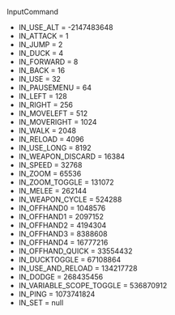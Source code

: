 InputCommand
* IN_USE_ALT = -2147483648
* IN_ATTACK = 1
* IN_JUMP = 2
* IN_DUCK = 4
* IN_FORWARD = 8
* IN_BACK = 16
* IN_USE = 32
* IN_PAUSEMENU = 64
* IN_LEFT = 128
* IN_RIGHT = 256
* IN_MOVELEFT = 512
* IN_MOVERIGHT = 1024
* IN_WALK = 2048
* IN_RELOAD = 4096
* IN_USE_LONG = 8192
* IN_WEAPON_DISCARD = 16384
* IN_SPEED = 32768
* IN_ZOOM = 65536
* IN_ZOOM_TOGGLE = 131072
* IN_MELEE = 262144
* IN_WEAPON_CYCLE = 524288
* IN_OFFHAND0 = 1048576
* IN_OFFHAND1 = 2097152
* IN_OFFHAND2 = 4194304
* IN_OFFHAND3 = 8388608
* IN_OFFHAND4 = 16777216
* IN_OFFHAND_QUICK = 33554432
* IN_DUCKTOGGLE = 67108864
* IN_USE_AND_RELOAD = 134217728
* IN_DODGE = 268435456
* IN_VARIABLE_SCOPE_TOGGLE = 536870912
* IN_PING = 1073741824
* IN_SET = null
